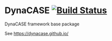 # DynaCASE [![Build Status](https://travis-ci.org/dynacase/dynacase.svg?branch=master)](https://travis-ci.org/dynacase/dynacase)

DynaCASE framework base package

See https://dynacase.github.io/
